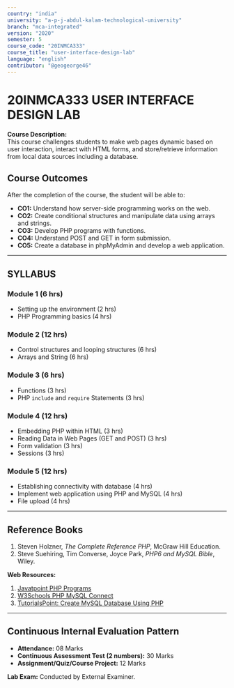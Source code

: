 ```yaml
---
country: "india"
university: "a-p-j-abdul-kalam-technological-university"
branch: "mca-integrated"
version: "2020"
semester: 5
course_code: "20INMCA333"
course_title: "user-interface-design-lab"
language: "english"
contributor: "@geogeorge46"
---
```


# 20INMCA333 USER INTERFACE DESIGN LAB

**Course Description:**  
This course challenges students to make web pages dynamic based on user interaction, interact with HTML forms, and store/retrieve information from local data sources including a database.

## Course Outcomes

After the completion of the course, the student will be able to:

- **CO1:** Understand how server-side programming works on the web.  
- **CO2:** Create conditional structures and manipulate data using arrays and strings.  
- **CO3:** Develop PHP programs with functions.  
- **CO4:** Understand POST and GET in form submission.  
- **CO5:** Create a database in phpMyAdmin and develop a web application.

---

## SYLLABUS

### **Module 1 (6 hrs)**

- Setting up the environment (2 hrs)  
- PHP Programming basics (4 hrs)

### **Module 2 (12 hrs)**

- Control structures and looping structures (6 hrs)  
- Arrays and String (6 hrs)

### **Module 3 (6 hrs)**

- Functions (3 hrs)  
- PHP `include` and `require` Statements (3 hrs)

### **Module 4 (12 hrs)**

- Embedding PHP within HTML (3 hrs)  
- Reading Data in Web Pages (GET and POST) (3 hrs)  
- Form validation (3 hrs)  
- Sessions (3 hrs)

### **Module 5 (12 hrs)**

- Establishing connectivity with database (4 hrs)  
- Implement web application using PHP and MySQL (4 hrs)  
- File upload (4 hrs)

---

## Reference Books

1. Steven Holzner, *The Complete Reference PHP*, McGraw Hill Education.  
2. Steve Suehiring, Tim Converse, Joyce Park, *PHP6 and MySQL Bible*, Wiley.

**Web Resources:**  
1. [Javatpoint PHP Programs](https://www.javatpoint.com/php-programs)  
2. [W3Schools PHP MySQL Connect](https://www.w3schools.com/php/php_mysql_connect.asp)  
3. [TutorialsPoint: Create MySQL Database Using PHP](https://www.tutorialspoint.com/php/create_mysql_database_using_php.htm)

---

## Continuous Internal Evaluation Pattern

- **Attendance:** 08 Marks  
- **Continuous Assessment Test (2 numbers):** 30 Marks  
- **Assignment/Quiz/Course Project:** 12 Marks  

**Lab Exam:** Conducted by External Examiner.
